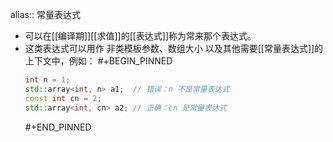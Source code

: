 alias:: 常量表达式

- 可以在[[编译期]][[求值]]的[[表达式]]称为常来那个表达式。
- 这类表达式可以用作 非类模板参数、数组大小 以及其他需要[[常量表达式]]的上下文中，例如：
  #+BEGIN_PINNED
  ```cpp
  int n = 1;
  std::array<int, n> a1;  // 错误：n 不是常量表达式
  const int cn = 2;
  std::array<int, cn> a2; // 正确：cn 是常量表达式
  ```
  #+END_PINNED